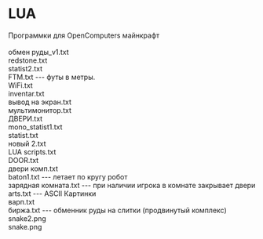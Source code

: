 # LUA<br>
Программки для OpenComputers майнкрафт<br>
<br>
обмен руды_v1.txt<br>
redstone.txt<br>
statist2.txt<br>
FTM.txt             ---       футы в метры.<br>
WiFi.txt<br>
inventar.txt<br>
вывод на экран.txt<br>
мультимонитор.txt<br>
ДВЕРИ.txt<br>
mono_statist1.txt<br>
statist.txt<br>
новый 2.txt<br>
LUA scripts.txt<br>
DOOR.txt<br>
двери комп.txt<br>
baton1.txt      ---    летает по кругу робот<br>
зарядная комната.txt   ---       при наличии игрока в комнате закрывает двери<br>
arts.txt --- ASCII Картинки<br>
варп.txt<br>
биржа.txt   ---                   обменник руды на слитки (продвинутый комплекс)<br>
snake2.png<br>
snake.png<br>
